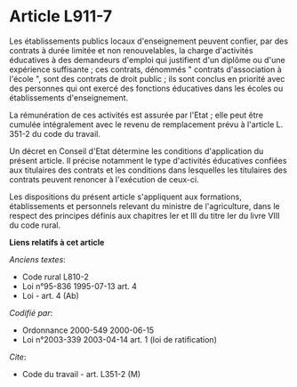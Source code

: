 # Article L911-7

Les établissements publics locaux d'enseignement peuvent confier, par des contrats à durée limitée et non renouvelables, la
charge d'activités éducatives à des demandeurs d'emploi qui justifient d'un diplôme ou d'une expérience suffisante ; ces
contrats, dénommés " contrats d'association à l'école ", sont des contrats de droit public ; ils sont conclus en priorité
avec des personnes qui ont exercé des fonctions éducatives dans les écoles ou établissements d'enseignement.

La rémunération de ces activités est assurée par l'Etat ; elle peut être cumulée intégralement avec le revenu de remplacement
prévu à l'article L. 351-2 du code du travail.

Un décret en Conseil d'Etat détermine les conditions d'application du présent article. Il précise notamment le type
d'activités éducatives confiées aux titulaires des contrats et les conditions dans lesquelles les titulaires des contrats
peuvent renoncer à l'exécution de ceux-ci.

Les dispositions du présent article s'appliquent aux formations, établissements et personnels relevant du ministre de
l'agriculture, dans le respect des principes définis aux chapitres Ier et III du titre Ier du livre VIII du code rural.

**Liens relatifs à cet article**

_Anciens textes_:

  - Code rural L810-2
  - Loi n°95-836 1995-07-13 art. 4
  - Loi - art. 4 (Ab)

_Codifié par_:

  - Ordonnance 2000-549 2000-06-15
  - Loi n°2003-339 2003-04-14 art. 1 (loi de ratification)

_Cite_:

  - Code du travail - art. L351-2 (M)
